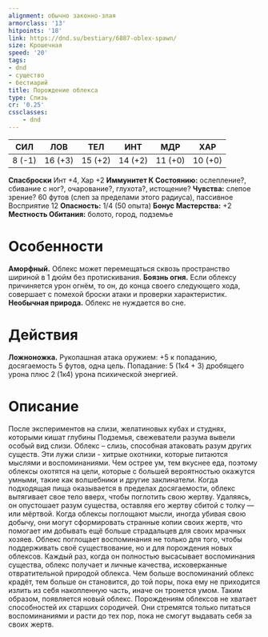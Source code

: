 ```yaml
---
alignment: обычно законно-злая
armorclass: '13'
hitpoints: '18'
link: https://dnd.su/bestiary/6887-oblex-spawn/
size: Крошечная
speed: '20'
tags:
- dnd
- существо
- бестиарий
title: Порождение облекса
type: Слизь
cr: '0.25'
cssclasses:
    - dnd
---
```



| СИЛ | ЛОВ | ТЕЛ | ИНТ | МДР | ХАР |
|---|---|---|---|---|---|
| 8 (-1) | 16 (+3) | 15 (+2) | 14 (+2) | 11 (+0) | 10 (+0) |
**Спасброски** Инт +4, Хар +2
**Иммунитет К Состоянию:** ослепление?, сбивание с ног?, очарование?, глухота?, истощение?
**Чувства:** слепое зрение? 60 футов (слеп за пределами этого радиуса), пассивное Восприятие 12
**Опасность:** 1/4 (50 опыта)
**Бонус Мастерства:** +2
**Местность Обитания:** болото, город, подземье


# Особенности
**Аморфный.** Облекс может перемещаться сквозь пространство шириной в 1 дюйм без протискивания.
**Боязнь огня.** Если облексу причиняется урон огнём, то он, до конца своего следующего хода, совершает с помехой броски атаки и проверки характеристик.
**Необычная природа.** Облекс не нуждается во сне.


# Действия
**Ложноножка.** Рукопашная атака оружием: +5 к попаданию, досягаемость 5 футов, одна цель. Попадание: 5 (1к4 + 3) дробящего урона плюс 2 (1к4) урона психической энергией.


# Описание
После экспериментов на слизи, желатиновых кубах и студнях, которыми кишат глубины Подземья, свежеватели разума вывели особый вид слизи. Облекс – слизь, способная атаковать разум других существ. Эти лужи слизи - хитрые охотники, которые питаются мыслями и воспоминаниями. Чем острее ум, тем вкуснее еда, поэтому облексы охотятся на цели, которые с большей вероятностью окажутся умными, такие как волшебники и другие заклинатели. Когда подходящая пища оказывается в пределах досягаемости, облекс вытягивает свое тело вверх, чтобы поглотить свою жертву. Удаляясь, он опустошает разум существа, оставляя его жертву сбитой с толку — или мёртвой. Когда облексы поглощают мысли, иногда убивая свою добычу, они могут сформировать странные копии своих жертв, что помогает им добывать ещё больше страдальцев для своих мрачных хозяев. Облекс поглощает воспоминания не только для того, чтобы поддерживать своё существование, но и для порождения новых облексов. Каждый раз, когда он полностью высасывает воспоминания существа, облекс получает и личные качества, исковерканные отвратительной природой облекса. Чем больше воспоминаний облекс крадёт, тем больше он становится, до той поры, пока ему не приходится излить из себя накопленную часть, иначе он тронется умом. Таким образом, появляется новый облекс. Порождениям облексов не хватает способностей их старших сородичей. Они стремятся только питаться воспоминаниями и расти до тех пор, пока не смогут выдавать себя за своих жертв.